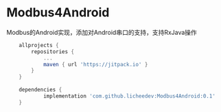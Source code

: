 # Modbus4Android
Modbus的Android实现，添加对Android串口的支持，支持RxJava操作


```gradle
	allprojects {
		repositories {
			...
			maven { url 'https://jitpack.io' }
		}
	}
  
  	dependencies {
	        implementation 'com.github.licheedev:Modbus4Android:0.1'
	}

```


